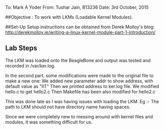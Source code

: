 To: Mark A Yoder
From: Tushar Jain, B13236
Date: 3rd October, 2015


##Objective :
To work with LKMs (Loadable Kernel Modules).


##Set-Up
 Setup instructions can be obtained from Derek Molloy's blog:
 http://derekmolloy.ie/writing-a-linux-kernel-module-part-1-introduction/

## Lab Steps
The LKM was loaded onto the BeagleBone and output was tested and recorded in /var/ker.log.

In the second part, some modifications were made to the original file to make a new one:
We added new parameter addr to show address, with default value as "IIT"
Then we printed address to ker.log file.
We modified hello.c to get hello2.c
Then Makefile has been also modified for hello2.c

This was done late as I was having issues with loading the LKM.
Eg :-
The path to LKM should not have directory name having spaces.

 
Since we were completely new to messing around with kernel files and modules, it was something difficult for us.